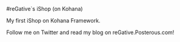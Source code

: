 #reGative`s iShop (on Kohana)  
  
My first iShop on Kohana Framework.  
  
Follow me on Twitter and read my blog on reGative.Posterous.com!
